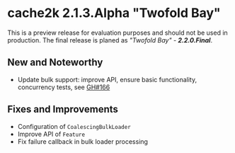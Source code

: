 # cache2k 2.1.3.Alpha "Twofold Bay"

This is a preview release for evaluation purposes and should not be used in production.
The final release is planed as *"Twofold Bay" - **2.2.0.Final***.

## New and Noteworthy

- Update bulk support: improve API, ensure basic functionality, concurrency tests, see [GH#166](https://github.com/cache2k/cache2k/issues/116)

## Fixes and Improvements

- Configuration of `CoalescingBulkLoader`
- Improve API of `Feature`  
- Fix failure callback in bulk loader processing
